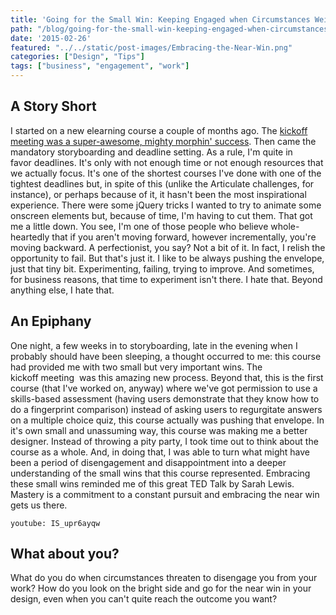 ```yaml
---
title: 'Going for the Small Win: Keeping Engaged when Circumstances Weigh you Down'
path: "/blog/going-for-the-small-win-keeping-engaged-when-circumstances-weigh-you-down"
date: '2015-02-26'
featured: "../../static/post-images/Embracing-the-Near-Win.png"
categories: ["Design", "Tips"]
tags: ["business", "engagement", "work"]
---
```


## A Story Short

I started on a new elearning course a couple of months ago. The [kickoff meeting was a super-awesome, mighty morphin' success](/blog/showing-my-work-a-new-kind-of-kickoff/ "Showing My Work: A New Kind of Kickoff"). Then came the mandatory storyboarding and deadline setting. As a rule, I'm quite in favor deadlines. It's only with not enough time or not enough resources that we actually focus. It's one of the shortest courses I've done with one of the tightest deadlines but, in spite of this (unlike the Articulate challenges, for instance), or perhaps because of it, it hasn't been the most inspirational experience. There were some jQuery tricks I wanted to try to animate some onscreen elements but, because of time, I'm having to cut them. That got me a little down. You see, I'm one of those people who believe whole-heartedly that if you aren't moving forward, however incrementally, you're moving backward. A perfectionist, you say? Not a bit of it. In fact, I relish the opportunity to fail. But that's just it. I like to be always pushing the envelope, just that tiny bit. Experimenting, failing, trying to improve. And sometimes, for business reasons, that time to experiment isn't there. I hate that. Beyond anything else, I hate that.

## An Epiphany

One night, a few weeks in to storyboarding, late in the evening when I probably should have been sleeping, a thought occurred to me: this course had provided me with two small but very important wins. The kickoff meeting  was this amazing new process. Beyond that, this is the first course (that I've worked on, anyway) where we've got permission to use a skills-based assessment (having users demonstrate that they know how to do a fingerprint comparison) instead of asking users to regurgitate answers on a multiple choice quiz, this course actually was pushing that envelope. In it's own small and unassuming way, this course was making me a better designer. Instead of throwing a pity party, I took time out to think about the course as a whole. And, in doing that, I was able to turn what might have been a period of disengagement and disappointment into a deeper understanding of the small wins that this course represented. Embracing these small wins reminded me of this great TED Talk by Sarah Lewis. Mastery is a commitment to a constant pursuit and embracing the near win gets us there.

`youtube: IS_upr6ayqw`

## What about you?

What do you do when circumstances threaten to disengage you from your work? How do you look on the bright side and go for the near win in your design, even when you can't quite reach the outcome you want?
